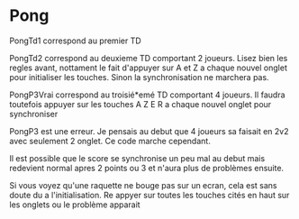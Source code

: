 # Pong
PongTd1 correspond au premier TD

PongTd2 correspond au deuxieme TD comportant 2 joueurs. Lisez bien les regles avant, nottament le fait d'appuyer sur A et Z a chaque nouvel onglet pour initialiser les touches. Sinon la synchronisation ne marchera pas.

PongP3Vrai correspond au troisié*emé TD comportant 4 joueurs. Il faudra toutefois appuyer sur les touches A Z E R a chaque nouvel onglet pour synchroniser

PongP3 est une erreur. Je pensais au debut que 4 joueurs sa faisait en 2v2 avec seulement 2 onglet. Ce code marche cependant.

Il est possible que le score se synchronise un peu mal au debut mais redevient normal apres 2 points ou 3 et n'aura plus de problèmes ensuite.

Si vous voyez qu'une raquette ne bouge pas sur un ecran, cela est sans doute du a l'initialisation. Re appyer sur toutes les touches cités en haut sur les onglets ou le problème apparait

